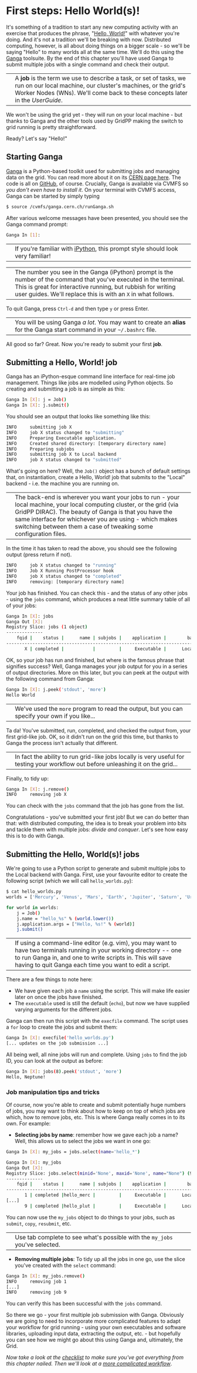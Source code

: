 # First steps: Hello World(s)!

It's something of a tradition to start any new computing activity
with an exercise that produces the phrase,
"[Hello, World!](https://en.wikipedia.org/wiki/%22Hello,_World!%22_program)"
with whatever you're doing. And it's not a tradition we'll be breaking
with now.
Distributed computing, however, is all about doing things on a bigger
scale - so we'll be saying "Hello" to many worlds all at the same time.
We'll do this using the
[Ganga](http://ganga.readthedocs.io) toolsuite.
By the end of this chapter you'll have used Ganga to submit multiple
jobs with a single command and check their output.

<table>
<tr>
<td align='center'><i class="fa fa-info-circle" style='font-size:3em'></i></td>
<td>
A <strong>job</strong> is the term we use to describe a task,
or set of tasks,
we run on our local machine, our cluster's machines,
or the grid's Worker Nodes (WNs).
We'll come back to these concepts later in the <em>UserGuide</em>.
</td>
</tr>
</table>

We won't be using the grid yet - they will run on your local machine -
but thanks to Ganga and the other tools used by GridPP
making the switch to grid running is pretty straightforward.

Ready? Let's say "Hello!"

## Starting Ganga
[Ganga](http://ganga.readthedocs.io) is a Python-based toolkit
used for submitting jobs and managing data on the grid.
You can read more about it on its
[CERN page here](https://ganga.web.cern.ch/ganga/).
The code is all on
[GitHub](https://github.com/ganga-devs/ganga), of course.
Crucially, Ganga is available via CVMFS so
_you don't even have to install it_.
On your terminal with CVMFS access, Ganga can be started
by simply typing
```bash
$ source /cvmfs/ganga.cern.ch/runGanga.sh
```
After various welcome messages have been presented,
you should see the Ganga command prompt:
```bash
Ganga In [1]:
```

<table>
<tr>
<td align='center'><i class="fa fa-info-circle" style='font-size:3em'></i></td>
<td>
If you're familiar with
<a href='https://ipython.org/' target='_blank'>iPython</a>,
this prompt style should look very familiar!
</td>
</tr>
</table>

<table>
<tr>
<td align='center'><i class="fa fa-lightbulb-o" style='font-size:3em'></i></td>
<td>
The number you see in the Ganga (iPython) prompt is the number of the
command that you've executed in the terminal. This is great for
interactive running, but rubbish for writing user guides.
We'll replace this is with an <code>X</code> in what follows.
</td>
</tr>
</table>

To quit Ganga, press `Ctrl-d` and then type `y` or press Enter.

<table>
<tr>
<td align='center'><i class="fa fa-lightbulb-o" style='font-size:3em'></i></td>
<td>
You will be using Ganga <em>a lot</em>. You may want to
create an <strong>alias</strong> for the Ganga start command in your
<code>~/.bashrc</code> file.
</td>
</tr>
</table>

All good so far? Great. Now you're ready to submit your first **job**.

## Submitting a Hello, World! job
Ganga has an iPython-esque command line interface for
real-time job management. Things like jobs are modelled using
Python objects. So creating and submitting a job is as simple
as this:

```bash
Ganga In [X]: j = Job()
Ganga In [X]: j.submit() 
```

You should see an output that looks like something like this:

```bash
INFO     submitting job X
INFO     job X status changed to "submitting"
INFO     Preparing Executable application.
INFO     Created shared directory: [temporary directory name]
INFO     Preparing subjobs
INFO     submitting job X to Local backend
INFO     job X status changed to "submitted"
```

What's going on here? Well, the `Job()` object has a bunch
of default settings that, on instantiation, create a
Hello, World! job that submits to the "Local" backend -
i.e. the machine you are running on.

<table>
<tr>
<td align='center'><i class="fa fa-info-circle" style='font-size:3em'></i></td>
<td>
The back-end is wherever you want your jobs to run -
your local machine, your local computing cluster,
or the grid (via GridPP DIRAC). The beauty of Ganga
is that you have the same interface for whichever you are
using - which makes switching between them a case of
tweaking some configuration files.
</td>
</tr>
</table>

In the time it has taken to read the above, you should see
the following output (press return if not).

```bash
INFO     job X status changed to "running"
INFO     Job X Running PostProcessor hook
INFO     job X status changed to "completed"
INFO     removing: [temporary directory name]
```

Your job has finished. You can check this - and the status
of any other jobs - using the `jobs` command, which produces
a neat little summary table of all of your jobs:

```bash
Ganga In [X]: jobs
Ganga Out [X]: 
Registry Slice: jobs (1 object)
--------------
    fqid |    status |      name | subjobs |    application |        backend |                             backend.actualCE |                       comment 
-------------------------------------------------------------------------------------------------------------------------------------------------------------
       X | completed |           |         |     Executable |      Localhost |                                  [host name] |
```

OK, so your job has run and finished, but where is the
famous phrase that signifies success? Well, Ganga manages your
job output for you in a series of output directories.
More on this later, but you can peek at the output with
the following command from Ganga:

```bash
Ganga In [X]: j.peek('stdout', 'more')
Hello World

```

<table>
<tr>
<td align='center'><i class="fa fa-info-circle" style='font-size:3em'></i></td>
<td>
We've used the <code>more</code> program to read the output,
but you can specify your own if you like...
</td>
</tr>
</table>

Ta da! You've submitted, run, completed, and checked the output
from, your first grid-like job. OK, so it didn't run on the
grid this time, but thanks to Ganga the process isn't actually
that different.

<table>
<tr>
<td align='center'><i class="fa fa-info-circle" style='font-size:3em'></i></td>
<td>
In fact the ability to run grid-like jobs locally is very
useful for testing your workflow out before unleashing it
on the grid...
</td>
</tr>
</table>

Finally, to tidy up:

```bash
Ganga In [X]: j.remove()
INFO     removing job X

```

You can check with the `jobs` command that the job has gone from the list.

Congratulations - you've submitted your first job! But we can do better than
that: with distributed computing, the idea is to break your problem into
bits and tackle them with multiple jobs: _divide and conquer_.
Let's see how easy this is to do with Ganga.

## Submitting the Hello, World(s)! jobs

We're going to use a Python script to generate and submit
multiple jobs to the Local backend with Ganga.
First, use your favourite editor to create the following
script (which we will call `hello_worlds.py`):

```bash
$ cat hello_worlds.py
worlds = ['Mercury', 'Venus', 'Mars', 'Earth', 'Jupiter', 'Saturn', 'Uranus', 'Neptune', 'Pluto']

for world in worlds:
    j = Job()
    j.name = "hello_%s" % (world.lower())
    j.application.args = ["Hello, %s!" % (world)]
    j.submit()
```

<table>
<tr>
<td align='center'><i class="fa fa-lightbulb-o" style='font-size:3em'></i></td>
<td>
If using a command-line editor (e.g. vim), you may want to have two terminals running in your working directory -- one to run Ganga in, and one to write scripts in. This will save having to quit Ganga each time you want to edit a script.
</td>
</tr>
</table>

There are a few things to note here:

* We have given each job a `name` using the script. This will make
life easier later on once the jobs have finished.
* The `executable` used is still the default (`echo`), but now
we have supplied varying arguments for the different jobs.

Ganga can then run this script with the `execfile` command.
The script uses a `for` loop to create the jobs and submit them:

```bash
Ganga In [X]: execfile('hello_worlds.py')
[... updates on the job submission ...]
```

All being well, all nine jobs will run and complete. Using `jobs`
to find the job ID, you can look at the output as before:

```bash
Ganga In [X]: jobs(8).peek('stdout', 'more')
Hello, Neptune!
```

### Job manipulation tips and tricks
Of course, now you're able to create and submit potentially huge
numbers of jobs, you may want to think about how to keep on
top of which jobs are which, how to remove jobs, etc.
This is where Ganga really comes in to its own. For example:

* **Selecting jobs by name**: remember how we gave each job
a name? Well, this allows us to select the jobs we want in
one go:

```bash
Ganga In [X]: my_jobs = jobs.select(name='hello_*')

Ganga In [X]: my_jobs
Ganga Out [X]: 
Registry Slice: jobs.select(minid='None', maxid='None', name="None") (9 objects)
--------------
    fqid |    status |      name | subjobs |    application |        backend |                             backend.actualCE |                       comment 
-------------------------------------------------------------------------------------------------------------------------------------------------------------
       1 | completed |hello_merc |         |     Executable |      Localhost |                                   [hostname] |                               
[...]
       9 | completed |hello_plut |         |     Executable |      Localhost |                                   [hostname] |                               
```

You can now use the `my_jobs` object to do things to your
jobs, such as `submit`, `copy`, `resubmit`, etc.

<table>
<tr>
<td align='center'><i class="fa fa-lightbulb-o" style='font-size:3em'></i></td>
<td>
Use tab complete to see what's possible with the <code>my_jobs</code>
you've selected.
</td>
</tr>
</table>

* **Removing multiple jobs**: To tidy up all the jobs in one go,
use the slice you've created with the `select` command:

```bash
Ganga In [X]: my_jobs.remove()
INFO     removing job 1
[...]
INFO     removing job 9
```

You can verify this has been successful with the `jobs` command.

So there we go - your first multiple job submission with Ganga.
Obviously we are going to need to incorporate more complicated
features to adapt your workflow for grid running -
using your own executables and software libraries,
uploading input data, extracting the output, etc. -
but hopefully you can see how we might go about this
using Ganga and, ultimately, the Grid.

_Now take a look at the [checklist](checklist.md) to make sure
you've got everything from this chapter nailed.
Then we'll look at a
[more complicated workflow](../example-workflow-local/example-workflow-local.md)_.
